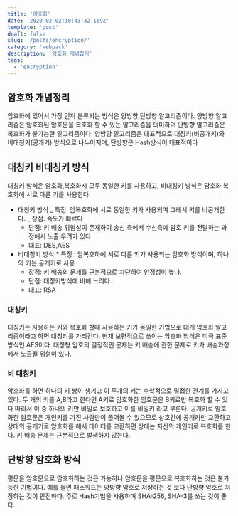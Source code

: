```yaml
---
title: '암호화'
date: '2020-02-02T10:43:32.169Z'
template: 'post'
draft: false
slug: '/posts/encryption/'
category: 'webpack'
description: '암호화 개념잡기'
tags:
  - 'encryption'
---
```


## 암호화 개념정리

암호화에 있어서 가장 먼저 분류되는 방식은 양방향,단방향 알고리즘이다. 양방향 알고리즘은 암호화된 암호문을 복호화 할 수 있는 알고리즘을 의미하며 단방향 알고리즘은 복호화가 불가능한 알고리즘이다.
양방향 알고리즘은 대표적으로 대칭키(비공개키)와 비대칭키(공개키) 방식으로 나누어지며, 단방향은 Hash방식이 대표적이다

## 대칭키 비대칭키 방식

대칭키 방식은 암호화,복호화시 모두 동일한 키를 사용하고, 비대칭키 방식은 암호화 복호화에 서로 다른 키를 사용한다.

- 대칭키 방식
  _ 특징: 암복호화에 서로 동일한 키가 사용되며 그래서 키를 비공개한다.
  _ 장점: 속도가 빠르다
  - 단점: 키 배송 위험성이 존재하여 송신 측에서 수신측에 암호 키를 전달하는 과정에서 노출 우려가 있다.
  - 대표: DES,AES
- 비대칭키 방식 \* 특징 : 암복호하에 서로 다른 키가 사용되는 암호화 방식이며, 하나의 키는 공개키로 사용
  - 장점: 키 배송의 문제를 근본적으로 차단하여 안정성이 높다.
  - 단점: 대칭키방식에 비해 느리다.
  - 대표: RSA

### 대칭키

대칭키는 사용하는 키와 복호화 할때 사용하는 키가 동일한 기법으로 대개 암호화 알고리즘이라고 하면 대칭키를 가리킨다.
현재 보편적으로 쓰이는 암호화 방식은 미국 표준 방식인 AES이다. 대칭형 암호의 결정적인 문제는 키 배송에 관한 문제로 키가 배송과정에서 노출될 위험이 있다.

### 비 대칭키

암호화를 하면 하나의 키 쌍이 생기고 이 두개의 키는 수학적으로 밀접한 관계를 가지고있다. 두 개의 키를 A,B라고 한다면 A키로 암호화한 암호문은 B키로만 복호화 할 수 있다 따라서 이 중 하나의 키만 비밀로 보호하고 이를 비밀키 라고 부른다. 공개키로 암호화한 암호문은 개인키를 가진 사람만이 풀어볼 수 있으므로 상호간에 공개키만 교환하고 상대의 공개키로 암호화를 해서 데이터를 교환하면 상대는 자신의 개인키로 복호화를 한다. 키 배송 문제는 근본적으로 발생하지 않는다.

## 단방향 암호화 방식

평문을 암호문으로 암호화하는 것은 가능하나 암호문을 평문으로 복호화하는 것은 불가능한 기법이다. 예를 들면 패스워드는 양방향 암호로 저장하는 것 보다 단방향 암호로 저장하는 것이 안전하다.
주로 Hash기법을 사용하며 SHA-256, SHA-3를 쓰는 것이 좋다.
